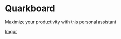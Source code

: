 # Quarkboard

Maximize your productivity with this personal assistant

[Imgur](http://i.imgur.com/cgJYmK9.jpg)
